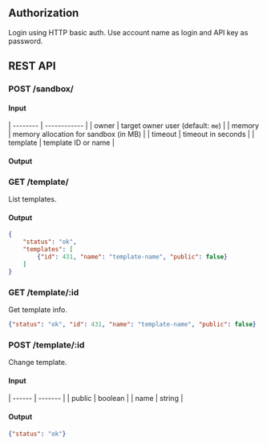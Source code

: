 ## Authorization

Login using HTTP basic auth. Use account name as login and API key as password.

## REST API

### POST /sandbox/

#### Input

| -------- | ------------ |
| owner    | target owner user (default: `me`) |
| memory   | memory allocation for sandbox (in MB) |
| timeout  | timeout in seconds |
| template | template ID or name | 

#### Output



### GET /template/

List templates.

#### Output

```json
{
    "status": "ok",
    "templates": [
        {"id": 431, "name": "template-name", "public": false}
    ]
}
```

### GET /template/:id

Get template info.

```json
{"status": "ok", "id": 431, "name": "template-name", "public": false}
```

### POST /template/:id

Change template.

#### Input

| ------ | ------- |
| public | boolean |
| name   | string  |

#### Output

```json
{"status": "ok"}
```

